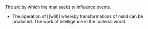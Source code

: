 The arc by which the man seeks to influence events. 
- The operation of [[will]] whereby transformations of mind can be produced. The work of intelligence in the material world. 